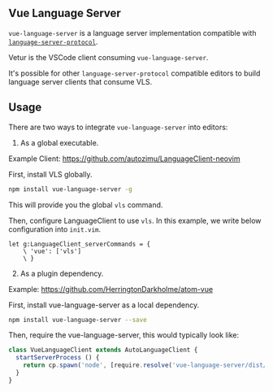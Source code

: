 ## Vue Language Server

`vue-language-server` is a language server implementation compatible with [`language-server-protocol`](https://github.com/Microsoft/language-server-protocol).

Vetur is the VSCode client consuming `vue-language-server`.

It's possible for other `language-server-protocol` compatible editors to build language server clients that consume VLS.

## Usage

There are two ways to integrate `vue-language-server` into editors:

1. As a global executable.

  Example Client: https://github.com/autozimu/LanguageClient-neovim

  First, install VLS globally.

  ```bash
  npm install vue-language-server -g
  ```

  This will provide you the global `vls` command.

  Then, configure LanguageClient to use `vls`. In this example, we write below configuration into `init.vim`.


  ```vim
  let g:LanguageClient_serverCommands = {
      \ 'vue': ['vls']
      \ }
  ```

2. As a plugin dependency.

  Example: https://github.com/HerringtonDarkholme/atom-vue

  First, install vue-language-server as a local dependency.

  ```bash
  npm install vue-language-server --save
  ```

  Then, require the vue-language-server, this would typically look like:

  ```ts
  class VueLanguageClient extends AutoLanguageClient {
    startServerProcess () {
      return cp.spawn('node', [require.resolve('vue-language-server/dist/htmlServerMain')])
    }
  }
  ```